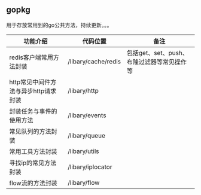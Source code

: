 ## gopkg

用于存放常用到的go公共方法，持续更新。。。





| 功能介绍                   | 代码位置                | 备注                         |
|------------------------|---------------------|----------------------------|
| redis客户端常用方法封装         | /libary/cache/redis | 包括get、set、push、布隆过滤器等常见操作等 |
| http常见中间件方法与异步http请求封装 | /libary/http        |                            |
| 封装任务与事件的使用方法           | /libary/events      |                            |
| 常见队列的方法封装              | /libary/queue       |                            |
| 常用工具方法封装               | /libary/utils       |                            |
| 寻找ip的常见方法封装            | /libary/iplocator   |                            |
| flow流的方法封装             | /libary/flow        |                            |

